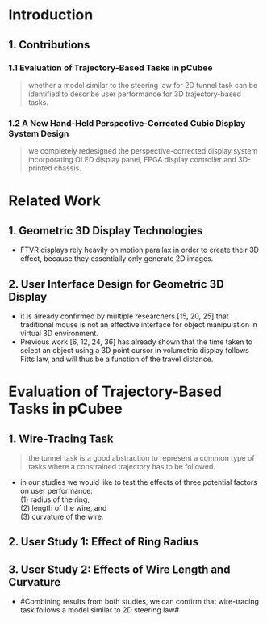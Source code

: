 # Introduction
## 1. Contributions
### 1.1 Evaluation of Trajectory-Based Tasks in pCubee
> whether a model similar to the steering law for 2D tunnel
task can be identified to describe user performance for 3D trajectory-based
tasks.
### 1.2 A New Hand-Held Perspective-Corrected Cubic Display System Design
> we completely
redesigned the perspective-corrected display system incorporating
OLED display panel, FPGA display controller and 3D-printed chassis.

# Related Work
## 1. Geometric 3D Display Technologies
- FTVR displays rely heavily on motion parallax in
order to create their 3D effect, because they essentially only generate 2D
images. 
## 2. User Interface Design for Geometric 3D Display
- it is already confirmed by multiple
researchers [15, 20, 25] that traditional mouse is not an effective interface
for object manipulation in virtual 3D environment.
- Previous work [6, 12, 24, 36] has already shown that the
time taken to select an object using a 3D point cursor in volumetric display
follows Fitts law, and will thus be a function of the travel distance. 

# Evaluation of Trajectory-Based Tasks in pCubee
## 1. Wire-Tracing Task
> the tunnel task is a good
abstraction to represent a common type of tasks where a constrained trajectory
has to be followed.
- in our studies we would like to test the effects of three
potential factors on user performance: \
(1) radius of the ring, \
(2) length of the wire, and \
(3) curvature of the wire.
## 2. User Study 1: Effect of Ring Radius
## 3. User Study 2: Effects of Wire Length and Curvature
* #Combining results from both studies, we can confirm that wire-tracing
task follows a model similar to 2D steering law#

